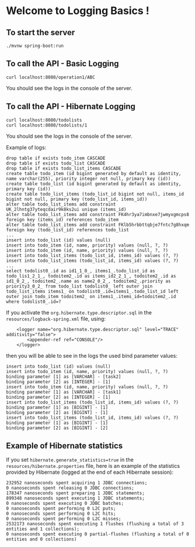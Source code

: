 # Welcome to Logging Basics !

## To start the server

```
./mvnw spring-boot:run
```


## To call the API - Basic Logging

```
curl localhost:8080/operation1/ABC
```
You should see the logs in the console of the server.


## To call the API - Hibernate Logging

```
curl localhost:8080/todolists
curl localhost:8080/todolists/1
```
You should see the logs in the console of the server.

Example of logs:
```
drop table if exists todo_item CASCADE 
drop table if exists todo_list CASCADE 
drop table if exists todo_list_items CASCADE 
create table todo_item (id bigint generated by default as identity, name varchar(255), priority integer not null, primary key (id))
create table todo_list (id bigint generated by default as identity, primary key (id))
create table todo_list_items (todo_list_id bigint not null, items_id bigint not null, primary key (todo_list_id, items_id))
alter table todo_list_items add constraint UK_2lhntg37yteqcdair9k8ks2ui unique (items_id)
alter table todo_list_items add constraint FK4hr3ya7imbnxe7jwmyxgmcps8 foreign key (items_id) references todo_item
alter table todo_list_items add constraint FKlb5hrbbttqbje7fntc7g8hxqm foreign key (todo_list_id) references todo_list
...
insert into todo_list (id) values (null)
insert into todo_item (id, name, priority) values (null, ?, ?)
insert into todo_item (id, name, priority) values (null, ?, ?)
insert into todo_list_items (todo_list_id, items_id) values (?, ?)
insert into todo_list_items (todo_list_id, items_id) values (?, ?)
...
select todolist0_.id as id1_1_0_, items1_.todo_list_id as todo_lis1_2_1_, todoitem2_.id as items_id2_2_1_, todoitem2_.id as id1_0_2_, todoitem2_.name as name2_0_2_, todoitem2_.priority as priority3_0_2_ from todo_list todolist0_ left outer join todo_list_items items1_ on todolist0_.id=items1_.todo_list_id left outer join todo_item todoitem2_ on items1_.items_id=todoitem2_.id where todolist0_.id=?
```

If you activate the `org.hibernate.type.descriptor.sql` in the `resources/logback-spring.xml` file, using:  
```
    <logger name="org.hibernate.type.descriptor.sql" level="TRACE" additivity="false">
        <appender-ref ref="CONSOLE"/>
    </logger>
```
then you will be able to see in the logs the used bind parameter values:
```
insert into todo_list (id) values (null)
insert into todo_item (id, name, priority) values (null, ?, ?)
binding parameter [1] as [VARCHAR] - [task2]
binding parameter [2] as [INTEGER] - [1]
insert into todo_item (id, name, priority) values (null, ?, ?)
binding parameter [1] as [VARCHAR] - [task1]
binding parameter [2] as [INTEGER] - [1]
insert into todo_list_items (todo_list_id, items_id) values (?, ?)
binding parameter [1] as [BIGINT] - [1]
binding parameter [2] as [BIGINT] - [1]
insert into todo_list_items (todo_list_id, items_id) values (?, ?)
binding parameter [1] as [BIGINT] - [1]
binding parameter [2] as [BIGINT] - [2]
```


## Example of Hibernate statistics
If you set `hibernate.generate_statistics=true` in the `resources/hibernate.properties` file, here is an example of 
the statistics provided by Hibernate (logged at the end of each Hibernate session):
```
232952 nanoseconds spent acquiring 1 JDBC connections;
0 nanoseconds spent releasing 0 JDBC connections;
178347 nanoseconds spent preparing 1 JDBC statements;
899348 nanoseconds spent executing 1 JDBC statements;
0 nanoseconds spent executing 0 JDBC batches;
0 nanoseconds spent performing 0 L2C puts;
0 nanoseconds spent performing 0 L2C hits;
0 nanoseconds spent performing 0 L2C misses;
2532173 nanoseconds spent executing 1 flushes (flushing a total of 3 entities and 1 collections);
0 nanoseconds spent executing 0 partial-flushes (flushing a total of 0 entities and 0 collections)
```
